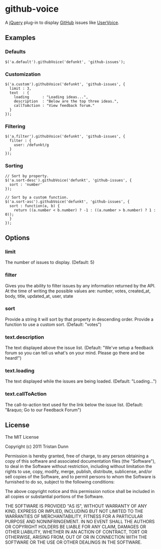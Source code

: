 # github-voice

A [jQuery](http://jquery.com) plug-in to display [GitHub](http://github.com) issues like [UserVoice](http://uservoice.com).

## Examples

### Defaults

    $('a.default').githubVoice('defunkt', 'github-issues');

### Customization

    $('a.custom').githubVoice('defunkt', 'github-issues', {
      limit : 3,
      text  : {
        loading      : "Loading ideas...",
        description  : "Below are the top three ideas.",
        callToAction : "View feedback forum."
      }
    });

### Filtering

    $('a.filter').githubVoice('defunkt', 'github-issues', {
      filter : {
        user: /defunkt/g
      }
    });

### Sorting

    // Sort by property.
    $('a.sort-desc').githubVoice('defunkt', 'github-issues', {
      sort : 'number'
    });

    // Sort by a custom function.
    $('a.sort-asc').githubVoice('defunkt', 'github-issues', {
      sort : function(a, b) {
        return ((a.number < b.number) ? -1 : ((a.number > b.number) ? 1 : 0));
      }
    });

## Options

### limit

The number of issues to display. (Default: 5)

### filter

Gives you the ability to filter issues by any information returned by the API. At the time of writing the possible values are: number, votes, created_at, body, title, updated_at, user, state

### sort

Provide a string it will sort by that property in descending order. Provide a function to use a custom sort. (Default: "votes")

### text.description

The text displayed above the issue list. (Default: "We've setup a feedback forum so you can tell us what's on your mind. Please go there and be heard!")

### text.loading

The text displayed while the issues are being loaded. (Default: "Loading...")

### text.callToAction

The call-to-action text used for the link below the issue list. (Default: "&#38;raquo; Go to our Feedback Forum")

## License

The MIT License

Copyright (c) 2011 Tristan Dunn

Permission is hereby granted, free of charge, to any person obtaining a copy
of this software and associated documentation files (the "Software"), to deal
in the Software without restriction, including without limitation the rights
to use, copy, modify, merge, publish, distribute, sublicense, and/or sell
copies of the Software, and to permit persons to whom the Software is
furnished to do so, subject to the following conditions:

The above copyright notice and this permission notice shall be included in
all copies or substantial portions of the Software.

THE SOFTWARE IS PROVIDED "AS IS", WITHOUT WARRANTY OF ANY KIND, EXPRESS OR
IMPLIED, INCLUDING BUT NOT LIMITED TO THE WARRANTIES OF MERCHANTABILITY,
FITNESS FOR A PARTICULAR PURPOSE AND NONINFRINGEMENT. IN NO EVENT SHALL THE
AUTHORS OR COPYRIGHT HOLDERS BE LIABLE FOR ANY CLAIM, DAMAGES OR OTHER
LIABILITY, WHETHER IN AN ACTION OF CONTRACT, TORT OR OTHERWISE, ARISING FROM,
OUT OF OR IN CONNECTION WITH THE SOFTWARE OR THE USE OR OTHER DEALINGS IN
THE SOFTWARE.
